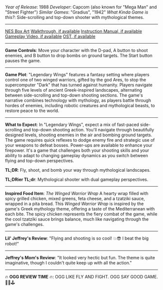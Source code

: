 *Year of Release*: 1988
*Developer*: Capcom (also known for "Mega Man" and "Street Fighter")
*Similar Games*: "Gradius", "1942"
*What Kinda Game is this?*: Side-scrolling and top-down shooter with mythological themes.

---
[NES Box Art](https://www.google.com/search?tbm=isch&q=NES+Box+Art+Legendary+Wings) 
[Walkthrough, if available](https://www.google.com/search?q=Walkthrough+NES+Legendary+Wings)
[Instruction Manual, if available](https://www.google.com/search?q=NES+Instruction+Manual+Legendary+Wings)
[Gameplay Video, if available](https://www.youtube.com/results?search_query=gameplay+NES+Legendary+Wings) 
[OST, if available](https://www.youtube.com/results?search_query=NES+Legendary+Wings+OST)

- - -
**Game Controls**:
Move your character with the D-pad, A button to shoot enemies, and B button to drop bombs on ground targets. The Start button pauses the game.

- - -
**Game Plot**: 
"Legendary Wings" features a fantasy setting where players control one of two winged warriors, gifted by the god Ares, to stop the supercomputer "Dark" that has turned against humanity. Players navigate through five levels of ancient Greek-inspired landscapes, alternating between side-scrolling and top-down shooting sections. The game's narrative combines technology with mythology, as players battle through hordes of enemies, including robotic creatures and mythological beasts, to restore peace to the world.

- - -
**What to Expect**: 
In "Legendary Wings", expect a mix of fast-paced side-scrolling and top-down shooting action. You'll navigate through beautifully designed levels, shooting enemies in the air and bombing ground targets. The game requires quick reflexes to dodge enemy fire and strategic use of your weapons to defeat bosses. Power-ups are available to enhance your firepower. It's a game that challenges both your shooting skills and your ability to adapt to changing gameplay dynamics as you switch between flying and top-down perspectives.

**TL;DR**:
Fly, shoot, and bomb your way through mythological landscapes.

**TL;DRier TL;dr**: 
Mythological shooter with dual gameplay perspectives.

---
**Inspired Food Item**: *The Winged Warrior Wrap*
A hearty wrap filled with spicy grilled chicken, mixed greens, feta cheese, and a tzatziki sauce, wrapped in a pita bread. This *Winged Warrior Wrap* is inspired by the game's Greek mythology theme, offering a taste of the Mediterranean with each bite. The spicy chicken represents the fiery combat of the game, while the cool tzatziki sauce brings balance, much like navigating through the game's challenges.

---
**Lil' Jeffrey's Review**: "Flying and shooting is so cool! 💥😎 I beat the big robot!"

---
**Jeffrey's Mom's Review**: "It looked very hectic but fun. The theme is quite imaginative, though I couldn't quite keep up with all the action."

---
🔥 **OGG REVIEW TIME** 🔥: OGG LIKE FLY AND FIGHT. OGG SAY GOOD GAME. 💪🔥🕹️
